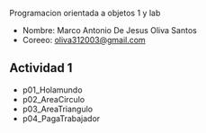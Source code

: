 Programacion orientada a objetos 1 y lab 

- Nombre: Marco Antonio De Jesus Oliva Santos
- Coreeo: oliva312003@gmail.com

## Actividad 1 
- p01_Holamundo
- p02_AreaCirculo
- p03_AreaTriangulo
- p04_PagaTrabajador